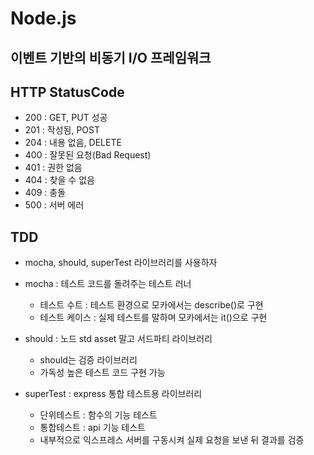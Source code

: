 # Node.js

## 이벤트 기반의 비동기 I/O 프레임워크

## HTTP StatusCode

-   200 : GET, PUT 성공
-   201 : 작성됨, POST
-   204 : 내용 없음, DELETE
-   400 : 잘못된 요청(Bad Request)
-   401 : 권한 없음
-   404 : 찾을 수 없음
-   409 : 충돌
-   500 : 서버 에러

## TDD

-   mocha, should, superTest 라이브러리를 사용하자
-   mocha : 테스트 코드를 돌려주는 테스트 러너
    -   테스트 수트 : 테스트 환경으로 모카에서는 describe()로 구현
    -   테스트 케이스 : 실제 테스트를 말하며 모카에서는 it()으로 구현
-   should : 노드 std asset 말고 서드파티 라이브러리

    -   should는 검증 라이브러리
    -   가독성 높은 테스트 코드 구현 가능

-   superTest : express 통합 테스트용 라이브러리
    -   단위테스트 : 함수의 기능 테스트
    -   통합테스트 : api 기능 테스트
    -   내부적으로 익스프레스 서버를 구동시켜 실제 요청을 보낸 뒤 결과를 검증
